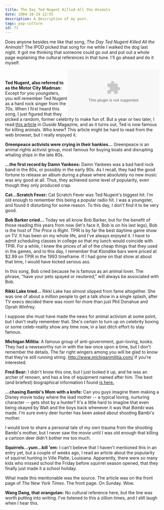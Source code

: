 ```yaml
---
title: The Day Ted Nugent Killed All the Animals
date: 2004-10-29 12:55
description: A description of my post.
tags: pop-culture
id: 71
---
```

Does anyone besides me like that song, <i>The Day Ted Nugent Killed All the Animals</i>?  The IPOD picked that song for me while I walked the dog last night.  It got me thinking that someone could go out and put out a whole page explaining the cultural references in that tune.  I'll go ahead and do it myself.

<embed NAME="nsplay" PLUGINSPAGE="http://www.microsoft.com/windows/mediaplayer/download/default.asp" SRC="/sound/tednugent.mp3" TYPE="video/x-ms-wmf-plugin"  AUTOSTART="0" SHOWCONTROLS="1"  align="right" /><noembed>You'll have to find this song somewhere else.  Your browswer won't allow embedded media.  Sorry.</noembed>
<span class="spanEndPreview">&nbsp;</span><br /><br /><b>Ted Nugent, also referred to as the Motor City Madman:</b>  Except for you youngsters, you will remember Ted Nugent as a hard rock singer from the 70s.  When I first heard this song, I just figured that they picked a random, former celebrity to make fun of.  But a year or two later, I read <a href="http://outside.away.com/outside/environment/200112/200112under_ted.html" class="mainbox">this article</a> in <i>Ouside</i> Magazine, and as it turns out, Ted is now famous for killing animals.  Who knew?  This article might be hard to read from the web browser, but I really enjoyed it.

<b>Greenpeace activists were crying in their hankies...</b>  Greenpeace is an animal rights activist group, most famous for buying boats and disrupting whaling ships in the late 80s.

<b>...the first record by Damn Yankees:</b>  Damn Yankees was a bad hard rock band in the 80s, or possibly in the early 90s.  As I recall, they had the good fortune to release an album during a phase where absolutely no new music was any good at all.  Thus, they achieved some level of popularity, even though they only produced crap.

<b>Cat...Scratch Fever:</b>  Cat Scratch Fever was Ted Nugent's biggest hit.  I'm old enough to remember this being a popular radio hit.  I was a youngster, and found it disturbing for some reason.  To this day, I don't find it to be very good.

<b>Bob Barker cried...</b>  Today we all know Bob Barker, but for the benefit of those reading this years from now (let's face it, Bob is on his last legs), Bob is the host of <i>The Price is Right</i>.  TPIR is by far the best daytime game show on TV.  It has been on my whole life, and I've always enjoyed it.  I have to admit scheduling classes in college so that my lunch would coincide with TPIR.  For a while, I knew the prices of all of the cheap things that they used in the games, and to this day, I remember that Klondike bars were priced at $2.99 on TPIR in the 1993 timeframe.  If I had gone on that show at about that time, I would have kicked serious ass.

In this song, Bob cried because he is famous as an animal lover.  The phrase, "have your pets spayed or neutered," will always be associated with Bob.

<b>Rikki Lake tried...</b>  Rikki Lake has almost slipped from fame altogether.  She was one of about a million people to get a talk show in a single splash, after TV execs decided there was room for more than just Phil Donahue and Oprah Winfrey.

I suppose she must have made the news for animal activism at some point, but I don't really remember that.  She's certain to turn up on celebrity boxing or some celeb-reality show any time now, in a last ditch effort to stay famous.

<b>Michigan Militia:</b>  A famous group of anti-government, gun-loving, kooks.  They had a newsworthy run in with the law once upon a time, but I don't remember the details.  The far right wingers among you will be glad to know that they're still running string.  <a href="http://www.michiganmilitia.com/" class="mainbox">http://www.michiganmilitia.com/</a> if you're interested.

<b>Fred Bear:</b>  I didn't know this one, but I just looked it up, and he was an archer of renown, and has a line of equipment named after him.  The best (and briefest) biographical information I found <a href="http://www.uff.ufl.edu/Scholarships/ScholarshipInfo4.asp?ScholarshipFund=002807" class="mainbox">is here.</a>

<b>...chasing Bambi's Mom with a knife:</b>  Can you guys imagine them making a Disney movie today where the lead mother -- a typical loving, nurturing character -- gets shot by a hunter?  It's a little hard to imagine that even being okayed by Walt and the boys back whenever it was that <i>Bambi</i> was made.  I'm sure every deer hunter has been asked about shooting Bambi's mother.

I would love to share a personal tale of my own trauma from the shooting Bambi's mother, but I never saw the movie until I was old enough that killing a cartoon deer didn't bother me too much.

<b>Squirrels...yum...kill 'em:</b>  I can't believe that I haven't mentioned this in an entry yet, but a couple of weeks ago, I read an article about the popularity of squirrel hunting in Ville Platte, Louisiana.  Apparently, there were so many kids who missed school the Friday before squirrel season opened, that they finally just made it a school holiday.

What made this mentionable was the source.  The article was on the front page of <i>The New York Times</i>.  The front page.  On Sunday.  Wow.

<b>Wang Dang, that orangutan:</b>  No cultural reference here, but the line was worth putting into writing.  I've listened to this a zillion times, and I still laugh when I hear this.


